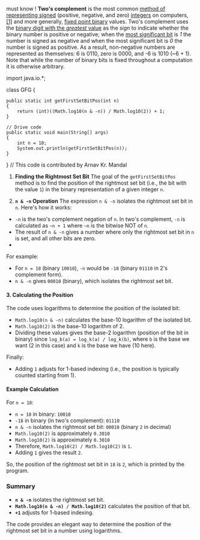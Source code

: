 
must know !
**Two's complement** is the most common [method of representing signed](https://en.wikipedia.org/wiki/Signed_number_representations "Signed number representations") (positive, negative, and zero) [integers](https://en.wikipedia.org/wiki/Integer_(computer_science) "Integer (computer science)") on computers,[[1]](https://en.wikipedia.org/wiki/Two's_complement#cite_note-1) and more generally, [fixed point binary](https://en.wikipedia.org/wiki/Fixed-point_arithmetic "Fixed-point arithmetic") values. Two's complement uses the [binary digit with the _greatest_ value](https://en.wikipedia.org/wiki/Most_Significant_Bit "Most Significant Bit") as the _sign_ to indicate whether the binary number is positive or negative; when the [most significant bit](https://en.wikipedia.org/wiki/Most_significant_bit "Most significant bit") is _1_ the number is signed as negative and when the most significant bit is _0_ the number is signed as positive. As a result, non-negative numbers are represented as themselves: 6 is 0110, zero is 0000, and -6 is 1010 (~6 + 1). Note that while the number of binary bits is fixed throughout a computation it is otherwise arbitrary.


import java.io.*;

class GFG {

    public static int getFirstSetBitPos(int n)
    {
        return (int)((Math.log10(n & -n)) / Math.log10(2)) + 1;
    }

    // Drive code
    public static void main(String[] args)
    {
        int n = 18;
        System.out.println(getFirstSetBitPos(n));
    }
}
// This code is contributed by Arnav Kr. Mandal



1. **Finding the Rightmost Set Bit**
The goal of the `getFirstSetBitPos` method is to find the position of the rightmost set bit (i.e., the bit with the value `1`) in the binary representation of a given integer `n`.

2. **`n & -n` Operation**
The expression `n & -n` isolates the rightmost set bit in `n`. Here's how it works:

- `-n` is the two's complement negation of `n`. In two's complement, `-n` is calculated as `~n + 1` where `~n` is the bitwise NOT of `n`.
- The result of `n & -n` gives a number where only the rightmost set bit in `n` is set, and all other bits are zero.
- 
For example:

- For `n = 18` (binary `10010`), `-n` would be `-18` (binary `01110` in 2's complement form).
- `n & -n` gives `00010` (binary), which isolates the rightmost set bit.

#### 3. **Calculating the Position**

The code uses logarithms to determine the position of the isolated bit:

- `Math.log10(n & -n)` calculates the base-10 logarithm of the isolated bit.
- `Math.log10(2)` is the base-10 logarithm of 2.
- Dividing these values gives the base-2 logarithm (position of the bit in binary) since `log_b(a) = log_k(a) / log_k(b)`, where `b` is the base we want (2 in this case) and `k` is the base we have (10 here).

Finally:

- Adding `1` adjusts for 1-based indexing (i.e., the position is typically counted starting from 1).

#### Example Calculation

For `n = 18`:

- `n = 18` in binary: `10010`
- `-18` in binary (in two's complement): `01110`
- `n & -n` isolates the rightmost set bit: `00010` (binary `2` in decimal)
- `Math.log10(2)` is approximately `0.3010`
- `Math.log10(2)` is approximately `0.3010`
- Therefore, `Math.log10(2) / Math.log10(2)` is `1`.
- Adding `1` gives the result `2`.

So, the position of the rightmost set bit in `18` is `2`, which is printed by the program.

### Summary

- **`n & -n`** isolates the rightmost set bit.
- **`Math.log10(n & -n) / Math.log10(2)`** calculates the position of that bit.
- **`+1`** adjusts for 1-based indexing.

The code provides an elegant way to determine the position of the rightmost set bit in a number using logarithms.



